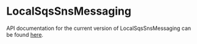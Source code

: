 # LocalSqsSnsMessaging

API documentation for the current version of LocalSqsSnsMessaging can be found [here](api/index.md).
